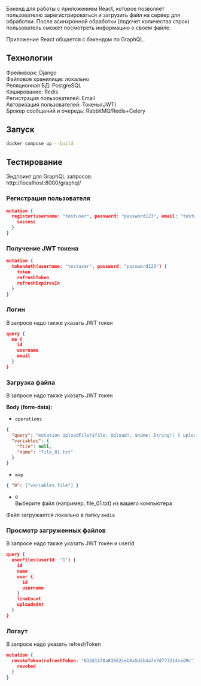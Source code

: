 Бэкенд для работы с приложением React, которое позволяет  пользователю зарегистрироваться и загрузить файл на сервер для обработки. После асинхронной обработки (подсчет количества строк) пользователь сможет посмотреть информацию о своем файле.

Приложение React общается с бэкендом по GraphQL.

## Технологии

Фреймворк: Django<br>
Файловое хранилище: локально<br>
Реляционная БД: PostgreSQL<br>
Кэширование: Redis <br>
Регистрация пользователей: Email<br>
Авторизация пользователей: Токены(JWT)<br>
Брокер сообщений и очередь: RabbitMQ/Redis+Celery

## Запуск

```bash
docker compose up --build
```

## Тестирование

Эндпоинт для GraphQL запросов:<br>
http://localhost:8000/graphql/

### Регистрация пользователя

```json lines
mutation {
  register(username: "testuser", password: "password123", email: "test@example.com") {
    success
  }
}
```

### Получение JWT токена

```json lines
mutation {
  tokenAuth(username: "testuser", password: "password123") {
    token
    refreshToken
    refreshExpiresIn
  }
}
```

### Логин
В запросе надо также указать JWT токен

```json lines
query {
  me {
    id
    username
    email
  }
}
```

### Загрузка файла
В запросе надо также указать JWT токен

<b>Body (form-data):</b>
* `operations`
```json lines
{
  "query": "mutation UploadFile($file: Upload!, $name: String!) { uploadFile(file: $file, name: $name) { file { id name lineCount uploadedAt} } }",
  "variables": {
    "file": null,
    "name": "file_01.txt"
  }
}
```
* `map`
```json lines
{ "0": ["variables.file"] }
```
* `0`<br>
Выберите файл (например, file_01.txt) из вашего компьютера

Файл загружается локально в папку `media`


### Просмотр загруженных файлов
В запросе надо также указать JWT токен и userid

```json lines
query {
  userFiles(userId: "1") {
    id
    name
    user {
      id
      username
    }
    lineCount
    uploadedAt
  }
}
```

### Логаут
В запросе надо указать refreshToken

```json lines
mutation {
  revokeToken(refreshToken: "632d1578a83662ceb0a5d2b4a7e7d773214ced9c") {
    revoked
  }
}
```
